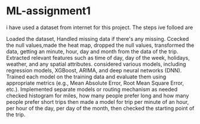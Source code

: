 # ML-assignment1

i have used a dataset from internet for this project. The steps ive folloed are


Loaded the dataset, Handled missing data if there's any missing.
Ccecked the null values,made the heat map,
dropped the null values,
transformed the data, getting an minute, hour, day and month from the data of the trip.
Extracted relevant features such as time of day, day of the week, holidays, weather, and any spatial attributes.
considered various models, including regression models, XGBoost, ARIMA, and deep neural networks (DNN).
Trained each model on the training data and evaluate them using appropriate metrics (e.g., Mean Absolute Error, Root Mean Square Error, etc.).
Implemented separate models or routing mechanism as needed
checked histogram for miles, how many people prefer long and how many people prefer short trips
then made a model for trip per minute of an hour, per hour of the day, per day of the month,
then checked the starting point of the trip.
